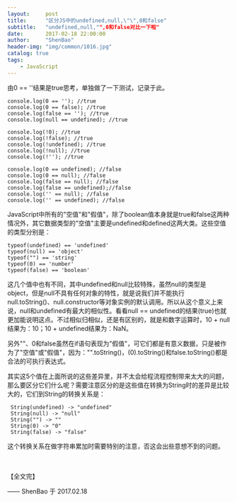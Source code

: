 ```yaml
---
layout:     post
title:      "区分JS中的undefined,null,\"\",0和false"
subtitle:   "undefined,null,"",0和false对比一下啦"
date:       2017-02-18 22:00:00
author:     "ShenBao"
header-img: "img/common/1016.jpg"
catalog: true
tags:
    - JavaScript
---
```


由0 == ''结果是true思考，单独做了一下测试，记录于此。

```
console.log(0 == ''); //true
console.log(0 == false); //true
console.log(false == ''); //true
console.log(null == undefined); //true

console.log(!0); //true
console.log(!false); //true
console.log(!undefined); //true
console.log(!null); //true
console.log(!''); //true

console.log(0 == undefined); //false
console.log(0 == null); //false
console.log(false == null); //false
console.log(false == undefined);//false
console.log('' == null); //false
console.log('' == undefined); //false
```

JavaScript中所有的"空值"和"假值"，除了boolean值本身就是true和false这两种情况外，其它数据类型的"空值"主要是undefined和defined这两大类。这些空值的类型分别是：

```
typeof(undefined) == 'undefined'
typeof(null) == 'object'
typeof("") == 'string'
typeof(0) == 'number'
typeof(false) == 'boolean'
```

<!--这五个值的共同点是，在if语句中做判断，都会执行false分支。当然从广义上来看，是说明这些数值都是其对应数据类型上的无效值或空值。还有这五个值作!运算，结果全为：true。-->

这几个值中也有不同，其中undefined和null比较特殊，虽然null的类型是object，但是null不具有任何对象的特性，就是说我们并不能执行null.toString()、null.constructor等对象实例的默认调用。所以从这个意义上来说，null和undefined有最大的相似性。看看null == undefined的结果(true)也就更加能说明这点。不过相似归相似，还是有区别的，就是和数字运算时，10 + null结果为：10；10 + undefined结果为：NaN。

另外""、0和false虽然在if语句表现为"假值"，可它们都是有意义数据，只是被作为了"空值"或"假值"，因为："".toString()，(0).toString()和false.toString()都是合法的可执行表达式。

其实这5个值在上面所说的这些差异里，并不太会给程流程控制带来太大的问题，那么要区分它们什么呢？需要注意区分的是这些值在转换为String时的差异是比较大的，它们到String的转换关系是：

```
 String(undefined) -> "undefined"
 String(null) -> "null"
 String("") -> ""
 String(0) -> "0"
 String(false) -> "false"
```

这个转换关系在做字符串累加时需要特别的注意，否这会出些意想不到的问题。










<br/><br/>
【全文完】

—— ShenBao 于 2017.02.18